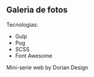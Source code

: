## Galeria de fotos

Tecnologias:

* Gulp
* Pug
* SCSS
* Font Awesome

Mini-serie web by Dorian Design
